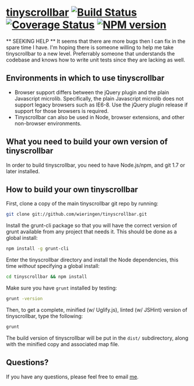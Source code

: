 [tinyscrollbar](http://baijs.com/tinyscrollbar) [![Build Status][travis-image]][travis-url] [![Coverage Status][coveralls-image]][coveralls-url] [![NPM version][npm-image]][npm-url]
==================================================

** SEEKING HELP ** It seems that there are more bugs then I can fix in the spare time I have. I'm hoping there is someone willing to help me take tinyscrollbar to a new level. Preferrably someone that understands the codebase and knows how to write unit tests since they are lacking as well.

Environments in which to use tinyscrollbar
--------------------------------------

- Browser support differs between the jQuery plugin and the plain Javascript microlib. Specifically, the plain Javascript microlib does not support legacy browsers such as IE6-8. Use the jQuery plugin release if support for those browsers is required.
- Tinyscrollbar can also be used in Node, browser extensions, and other non-browser environments.

What you need to build your own version of tinyscrollbar
--------------------------------------

In order to build tinyscrollbar, you need to have Node.js/npm, and git 1.7 or later installed.


How to build your own tinyscrollbar
----------------------------

First, clone a copy of the main tinyscrollbar git repo by running:

```bash
git clone git://github.com/wieringen/tinyscrollbar.git
```

Install the grunt-cli package so that you will have the correct version of grunt available from any project that needs it. This should be done as a global install:

```bash
npm install -g grunt-cli
```

Enter the tinyscrollbar directory and install the Node dependencies, this time *without* specifying a global install:

```bash
cd tinyscrollbar && npm install
```

Make sure you have `grunt` installed by testing:

```bash
grunt -version
```

Then, to get a complete, minified (w/ Uglify.js), linted (w/ JSHint) version of tinyscrollbar, type the following:

```bash
grunt
```

The build version of tinyscrollbar will be put in the `dist/` subdirectory, along with the minified copy and associated map file.


Questions?
----------

If you have any questions, please feel free to email [me](mailto:wieringen@gmail.com).

[travis-image]: https://travis-ci.org/wieringen/tinyscrollbar.svg?branch=master
[travis-url]: https://travis-ci.org/wieringen/tinyscrollbar

[coveralls-image]: https://img.shields.io/coveralls/wieringen/tinyscrollbar/master.svg
[coveralls-url]: https://coveralls.io/r/wieringen/tinyscrollbar?branch=master

[npm-image]: https://badge.fury.io/js/tinyscrollbar.png
[npm-url]: http://badge.fury.io/js/tinyscrollbar


